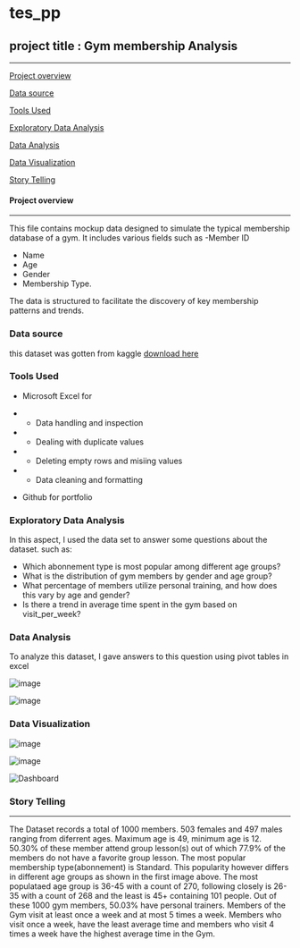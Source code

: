# tes_pp
## project title : Gym membership Analysis
---------------------------------------

[Project overview](#project-overview)

[Data source](#data-source)

[Tools Used](#tools-used)

[Exploratory Data Analysis](#exploratoty-data-analysis)

[Data Analysis](#data-analysis)

[Data Visualization](#data-visualization)

[Story Telling](#story-telling)

#### Project overview
---------------------
This file contains mockup data designed to simulate the typical membership database of a gym. It includes various fields such as 
-Member ID
- Name
- Age
- Gender
-  Membership Type.

  The data is structured to facilitate the discovery of key membership patterns and trends.
  
  ### Data source
  this dataset was gotten from kaggle [download here](https://www.kaggle.com/datasets/ka66ledata/gym-membership-dataset)

  ### Tools Used

  -  Microsoft Excel for

- - Data handling and inspection
    
- - Dealing with duplicate values

- - Deleting empty rows and misiing values

- - Data cleaning and formatting

- Github for portfolio

### Exploratory Data Analysis
  In this aspect, I used the data set to answer some questions about the dataset. such as:

- Which abonnement type is most popular among different age groups?			
- What is the distribution of gym members by gender and age group?			
- What percentage of members utilize personal training, and how does this vary by age and gender?					
- Is there a trend in average time spent in the gym based on visit_per_week?				


### Data Analysis
 To analyze this dataset, I gave answers to this question using pivot tables in excel

![image](https://github.com/user-attachments/assets/2eb6bd73-c75e-43ea-a6ea-632be023626f)

![image](https://github.com/user-attachments/assets/9b859f91-c7b3-47b0-a38d-7b5932b08639)


### Data Visualization
![image](https://github.com/user-attachments/assets/7ee11fc4-149c-4384-a468-32891cf40f70)

![image](https://github.com/user-attachments/assets/1efc3556-6f98-4385-9ac2-4a8e0614f537)

![Dashboard](https://github.com/user-attachments/assets/33abdf8c-0615-494b-9770-bd256bd379da)

### Story Telling 
-------------------------------------
The  Dataset records a total of 1000 members. 503 females and 497 males ranging from diferrent ages. Maximum age  is 49, minimum age is 12. 50.30% of these member attend group lesson(s) out of which 77.9% of the members do not have a favorite group lesson. The most popular membership type(abonnement) is Standard. This popularity however differs in different age groups as shown in the first image above. The most populataed age group is 36-45 with a count of 270, following closely is 26-35 with a count of 268 and the least is 45+ containing 101 people.  Out of these 1000 gym members, 50.03% have personal trainers. Members of the Gym visit at least once a week and at most 5 times a week. Members who visit once a week, have the least average time and members who visit 4 times a week have the highest average time in the Gym.


  
